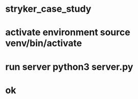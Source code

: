 # stryker_case_study

# activate environment source venv/bin/activate
# run server python3 server.py

# ok
